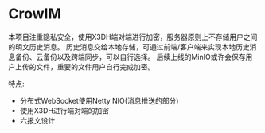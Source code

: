 # CrowIM

本项目注重隐私安全，使用X3DH端对端进行加密，服务器原则上不存储用户之间的明文历史消息。
历史消息交给本地存储，可通过前端/客户端来实现本地历史消息备份、云备份以及跨端同步，可以自行选择。
后续上线的MinIO或许会保存用户上传的文件，重要的文件用户自行完成加密。

特点:

- 分布式WebSocket使用Netty NIO(消息推送的部分)
- 使用X3DH进行端对端的加密
- 六报文设计

